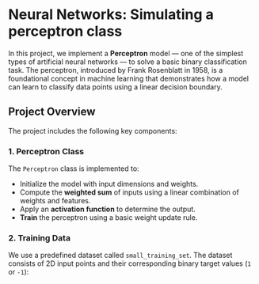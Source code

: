 # Neural Networks: Simulating a perceptron class

In this project, we implement a **Perceptron** model — one of the simplest types of artificial neural networks — to solve a basic binary classification task. The perceptron, introduced by Frank Rosenblatt in 1958, is a foundational concept in machine learning that demonstrates how a model can learn to classify data points using a linear decision boundary.

## Project Overview

The project includes the following key components:

### 1. Perceptron Class
The `Perceptron` class is implemented to:
- Initialize the model with input dimensions and weights.
- Compute the **weighted sum** of inputs using a linear combination of weights and features.
- Apply an **activation function** to determine the output.
- **Train** the perceptron using a basic weight update rule.

### 2. Training Data
We use a predefined dataset called `small_training_set`. The dataset consists of 2D input points and their corresponding binary target values (`1` or `-1`):
